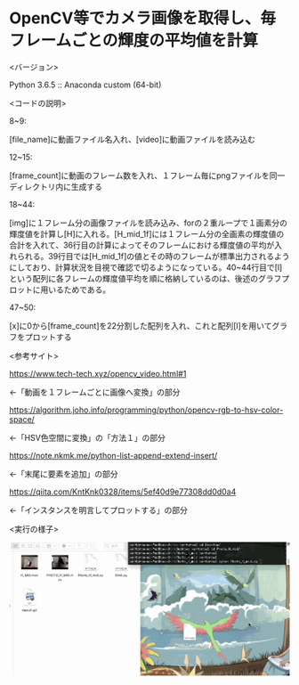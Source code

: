 # OpenCV等でカメラ画像を取得し、毎フレームごとの輝度の平均値を計算
<バージョン>

Python 3.6.5 :: Anaconda custom (64-bit)

<コードの説明>

8~9:

[file_name]に動画ファイル名入れ、[video]に動画ファイルを読み込む

12~15:

[frame_count]に動画のフレーム数を入れ、１フレーム毎にpngファイルを同一ディレクトリ内に生成する

18~44:

[img]に１フレーム分の画像ファイルを読み込み、forの２重ループで１画素分の輝度値を計算し[H]に入れる。[H_mid_1f]には１フレーム分の全画素の輝度値の合計を入れて、36行目の計算によってそのフレームにおける輝度値の平均が入れられる。39行目では[H_mid_1f]の値とその時のフレームが標準出力されるようにしており、計算状況を目視で確認で切るようになっている。40~44行目で[l]という配列に各フレームの輝度値平均を順に格納しているのは、後述のグラフプロットに用いるためである。

47~50:

[x]に0から[frame_count]を22分割した配列を入れ、これと配列[l]を用いてグラフをプロットする

<参考サイト>

https://www.tech-tech.xyz/opencv_video.html#1

<-「動画を１フレームごとに画像へ変換」の部分

https://algorithm.joho.info/programming/python/opencv-rgb-to-hsv-color-space/

<-「HSV色空間に変換」の「方法１」の部分

https://note.nkmk.me/python-list-append-extend-insert/

<-「末尾に要素を追加」の部分

https://qiita.com/KntKnk0328/items/5ef40d9e77308dd0d0a4

<-「インスタンスを明言してプロットする」の部分

<実行の様子>

![demo](https://github.com/b164NK/H_MID_3/blob/master/H_MID_3.wiki/images/Result_H_mid.gif)
